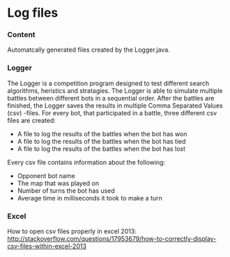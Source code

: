 Log files
=========

### Content ###

Automatcally generated files created by the Logger.java.

### Logger ###

The Logger is a competition program designed to test different search algorithms, heristics and stratagies.
The Logger is able to simulate multiple battles between different bots in a sequential order.
After the battles are finished, the Logger saves the results in multiple Comma Separated Values (csv) -files.
For every bot, that participated in a battle, three different csv files are created:

* A file to log the results of the battles when the bot has won
* A file to log the results of the battles when the bot has tied
* A file to log the results of the battles when the bot has lost

Every csv file contains information about the following:

* Opponent bot name
* The map that was played on
* Number of turns the bot has used
* Average time in milliseconds it took to make a turn

### Excel ###
How to open csv files properly in excel 2013:
http://stackoverflow.com/questions/17953679/how-to-correctly-display-csv-files-within-excel-2013